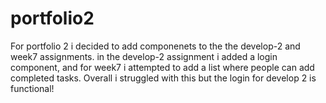 # portfolio2

For portfolio 2 i decided to add componenets to the the develop-2 and week7 assignments. in the develop-2 assignment i added a login component, and for week7 i attempted to add a list where people can add completed tasks. Overall i struggled with this but the login for develop 2 is functional! 
